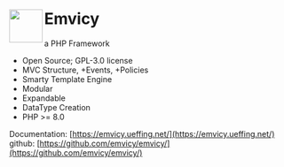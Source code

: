# <img src="https://emvicy.ueffing.net/myMVC.png" width="60" align="left"> Emvicy

a PHP Framework

- Open Source; GPL-3.0 license
- MVC Structure, +Events, +Policies
- Smarty Template Engine
- Modular
- Expandable
- DataType Creation
- PHP >= 8.0

Documentation:  [https://emvicy.ueffing.net/](https://emvicy.ueffing.net/)  
github:  [https://github.com/emvicy/emvicy/](https://github.com/emvicy/emvicy/)
